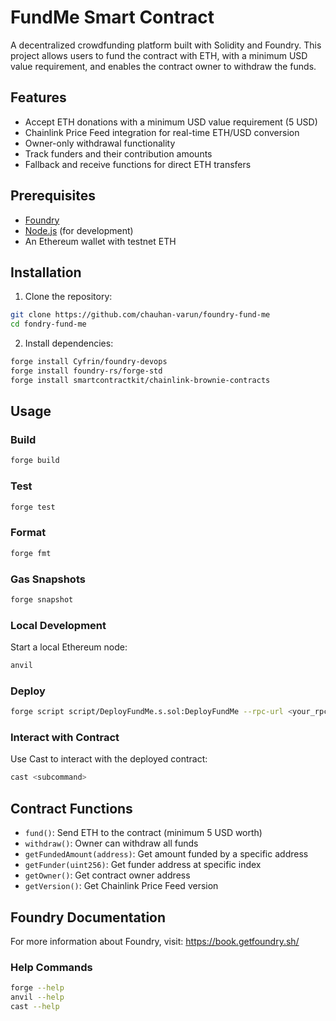 # FundMe Smart Contract

A decentralized crowdfunding platform built with Solidity and Foundry. This project allows users to fund the contract with ETH, with a minimum USD value requirement, and enables the contract owner to withdraw the funds.

## Features

- Accept ETH donations with a minimum USD value requirement (5 USD)
- Chainlink Price Feed integration for real-time ETH/USD conversion
- Owner-only withdrawal functionality
- Track funders and their contribution amounts
- Fallback and receive functions for direct ETH transfers

## Prerequisites

- [Foundry](https://book.getfoundry.sh/getting-started/installation)
- [Node.js](https://nodejs.org/) (for development)
- An Ethereum wallet with testnet ETH

## Installation

1. Clone the repository:

```bash
git clone https://github.com/chauhan-varun/foundry-fund-me
cd fondry-fund-me
```

2. Install dependencies:

```bash
forge install Cyfrin/foundry-devops
forge install foundry-rs/forge-std
forge install smartcontractkit/chainlink-brownie-contracts
```

## Usage

### Build

```bash
forge build
```

### Test

```bash
forge test
```

### Format

```bash
forge fmt
```

### Gas Snapshots

```bash
forge snapshot
```

### Local Development

Start a local Ethereum node:

```bash
anvil
```

### Deploy

```bash
forge script script/DeployFundMe.s.sol:DeployFundMe --rpc-url <your_rpc_url> --private-key <your_private_key>
```

### Interact with Contract

Use Cast to interact with the deployed contract:

```bash
cast <subcommand>
```

## Contract Functions

- `fund()`: Send ETH to the contract (minimum 5 USD worth)
- `withdraw()`: Owner can withdraw all funds
- `getFundedAmount(address)`: Get amount funded by a specific address
- `getFunder(uint256)`: Get funder address at specific index
- `getOwner()`: Get contract owner address
- `getVersion()`: Get Chainlink Price Feed version

## Foundry Documentation

For more information about Foundry, visit: https://book.getfoundry.sh/

### Help Commands

```bash
forge --help
anvil --help
cast --help
```
